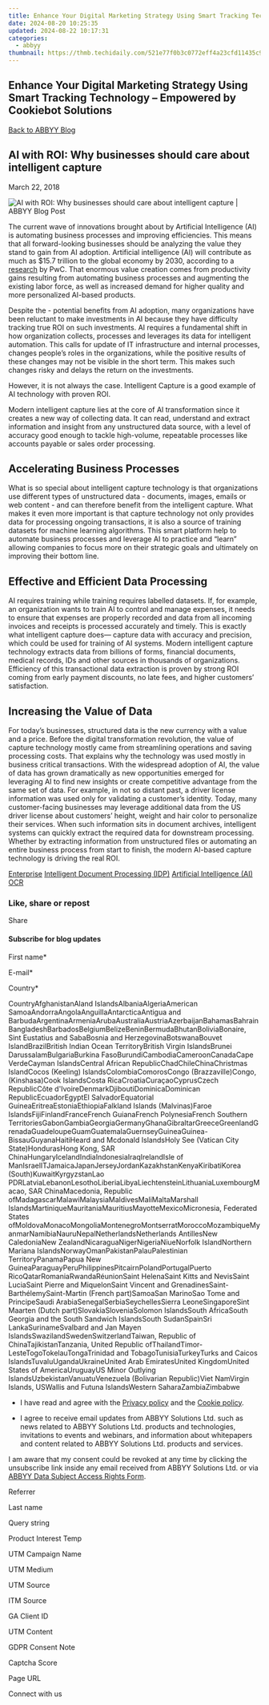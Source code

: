 ```yaml
---
title: Enhance Your Digital Marketing Strategy Using Smart Tracking Technology – Empowered by Cookiebot Solutions
date: 2024-08-20 10:25:35
updated: 2024-08-22 10:17:31
categories:
  - abbyy
thumbnail: https://thmb.techidaily.com/521e77f0b3c0772eff4a23cfd11435c9aec9bd0ff071d26df4ceb26b659a82cf.jpg
---
```


## Enhance Your Digital Marketing Strategy Using Smart Tracking Technology – Empowered by Cookiebot Solutions

[Back to ABBYY Blog](https://tools.techidaily.com/abbyy/products/)

## AI with ROI: Why businesses should care about intelligent capture

March 22, 2018

![AI with ROI: Why businesses should care about intelligent capture | ABBYY Blog Post](https://static4.abbyy.com/abbyycommedia/25268/9077e_blog_why-every-business-should-care-about-intelligent-captureblog.png) 

The current wave of innovations brought about by Artificial Intelligence (AI) is automating business processes and improving efficiencies. This means that all forward-looking businesses should be analyzing the value they stand to gain from AI adoption. Artificial intelligence (AI) will contribute as much as $15.7 trillion to the global economy by 2030, according to a [research](https://www.pwc.com/gx/en/issues/analytics/assets/pwc-ai-analysis-sizing-the-prize-report.pdf) by PwC. That enormous value creation comes from productivity gains resulting from automating business processes and augmenting the existing labor force, as well as increased demand for higher quality and more personalized AI-based products.

Despite the - potential benefits from AI adoption, many organizations have been reluctant to make investments in AI because they have difficulty tracking true ROI on such investments. AI requires a fundamental shift in how organization collects, processes and leverages its data for intelligent automation. This calls for update of IT infrastructure and internal processes, changes people’s roles in the organizations, while the positive results of these changes may not be visible in the short term. This makes such changes risky and delays the return on the investments.

However, it is not always the case. Intelligent Capture is a good example of AI technology with proven ROI.

Modern intelligent capture lies at the core of AI transformation since it creates a new way of collecting data. It can read, understand and extract information and insight from any unstructured data source, with a level of accuracy good enough to tackle high-volume, repeatable processes like accounts payable or sales order processing.

## Accelerating Business Processes

What is so special about intelligent capture technology is that organizations use different types of unstructured data - documents, images, emails or web content - and can therefore benefit from the intelligent capture. What makes it even more important is that capture technology not only provides data for processing ongoing transactions, it is also a source of training datasets for machine learning algorithms. This smart platform help to automate business processes and leverage AI to practice and “learn” allowing companies to focus more on their strategic goals and ultimately on improving their bottom line.

## Effective and Efficient Data Processing

AI requires training while training requires labelled datasets. If, for example, an organization wants to train AI to control and manage expenses, it needs to ensure that expenses are properly recorded and data from all incoming invoices and receipts is processed accurately and timely. This is exactly what intelligent capture does— capture data with accuracy and precision, which could be used for training of AI systems. Modern intelligent capture technology extracts data from billions of forms, financial documents, medical records, IDs and other sources in thousands of organizations. Efficiency of this transactional data extraction is proven by strong ROI coming from early payment discounts, no late fees, and higher customers’ satisfaction.

## Increasing the Value of Data

For today’s businesses, structured data is the new currency with a value and a price. Before the digital transformation revolution, the value of capture technology mostly came from streamlining operations and saving processing costs. That explains why the technology was used mostly in business critical transactions. With the widespread adoption of AI, the value of data has grown dramatically as new opportunities emerged for leveraging AI to find new insights or create competitive advantage from the same set of data. For example, in not so distant past, a driver license information was used only for validating a customer’s identity. Today, many customer-facing businesses may leverage additional data from the US driver license about customers’ height, weight and hair color to personalize their services. When such information sits in document archives, intelligent systems can quickly extract the required data for downstream processing. Whether by extracting information from unstructured files or automating an entire business process from start to finish, the modern AI-based capture technology is driving the real ROI.

[Enterprise](https://tools.techidaily.com/abbyy/products/) [Intelligent Document Processing (IDP)](https://www.abbyy.com/blog/intelligent-document-processing-idp/ "Intelligent Document Processing (IDP)") [Artificial Intelligence (AI)](https://www.abbyy.com/blog/artificial-intelligence-ai/ "Artificial Intelligence (AI)") [OCR](https://tools.techidaily.com/abbyy/products/) 

### Like, share or repost

Share 

#### Subscribe for blog updates

First name\*

E-mail\*

Сountry\*

СountryAfghanistanAland IslandsAlbaniaAlgeriaAmerican SamoaAndorraAngolaAnguillaAntarcticaAntigua and BarbudaArgentinaArmeniaArubaAustraliaAustriaAzerbaijanBahamasBahrainBangladeshBarbadosBelgiumBelizeBeninBermudaBhutanBoliviaBonaire, Sint Eustatius and SabaBosnia and HerzegovinaBotswanaBouvet IslandBrazilBritish Indian Ocean TerritoryBritish Virgin IslandsBrunei DarussalamBulgariaBurkina FasoBurundiCambodiaCameroonCanadaCape VerdeCayman IslandsCentral African RepublicChadChileChinaChristmas IslandCocos (Keeling) IslandsColombiaComorosCongo (Brazzaville)Congo, (Kinshasa)Cook IslandsCosta RicaCroatiaCuraçaoCyprusCzech RepublicCôte d'IvoireDenmarkDjiboutiDominicaDominican RepublicEcuadorEgyptEl SalvadorEquatorial GuineaEritreaEstoniaEthiopiaFalkland Islands (Malvinas)Faroe IslandsFijiFinlandFranceFrench GuianaFrench PolynesiaFrench Southern TerritoriesGabonGambiaGeorgiaGermanyGhanaGibraltarGreeceGreenlandGrenadaGuadeloupeGuamGuatemalaGuernseyGuineaGuinea-BissauGuyanaHaitiHeard and Mcdonald IslandsHoly See (Vatican City State)HondurasHong Kong, SAR ChinaHungaryIcelandIndiaIndonesiaIraqIrelandIsle of ManIsraelITJamaicaJapanJerseyJordanKazakhstanKenyaKiribatiKorea (South)KuwaitKyrgyzstanLao PDRLatviaLebanonLesothoLiberiaLibyaLiechtensteinLithuaniaLuxembourgMacao, SAR ChinaMacedonia, Republic ofMadagascarMalawiMalaysiaMaldivesMaliMaltaMarshall IslandsMartiniqueMauritaniaMauritiusMayotteMexicoMicronesia, Federated States ofMoldovaMonacoMongoliaMontenegroMontserratMoroccoMozambiqueMyanmarNamibiaNauruNepalNetherlandsNetherlands AntillesNew CaledoniaNew ZealandNicaraguaNigerNigeriaNiueNorfolk IslandNorthern Mariana IslandsNorwayOmanPakistanPalauPalestinian TerritoryPanamaPapua New GuineaParaguayPeruPhilippinesPitcairnPolandPortugalPuerto RicoQatarRomaniaRwandaRéunionSaint HelenaSaint Kitts and NevisSaint LuciaSaint Pierre and MiquelonSaint Vincent and GrenadinesSaint-BarthélemySaint-Martin (French part)SamoaSan MarinoSao Tome and PrincipeSaudi ArabiaSenegalSerbiaSeychellesSierra LeoneSingaporeSint Maarten (Dutch part)SlovakiaSloveniaSolomon IslandsSouth AfricaSouth Georgia and the South Sandwich IslandsSouth SudanSpainSri LankaSurinameSvalbard and Jan Mayen IslandsSwazilandSwedenSwitzerlandTaiwan, Republic of ChinaTajikistanTanzania, United Republic ofThailandTimor-LesteTogoTokelauTongaTrinidad and TobagoTunisiaTurkeyTurks and Caicos IslandsTuvaluUgandaUkraineUnited Arab EmiratesUnited KingdomUnited States of AmericaUruguayUS Minor Outlying IslandsUzbekistanVanuatuVenezuela (Bolivarian Republic)Viet NamVirgin Islands, USWallis and Futuna IslandsWestern SaharaZambiaZimbabwe

* I have read and agree with the [Privacy policy](https://tools.techidaily.com/abbyy/products/) and the [Cookie policy](https://tools.techidaily.com/abbyy/products/).

* I agree to receive email updates from ABBYY Solutions Ltd. such as news related to ABBYY Solutions Ltd. products and technologies, invitations to events and webinars, and information about whitepapers and content related to ABBYY Solutions Ltd. products and services.  
    
I am aware that my consent could be revoked at any time by clicking the unsubscribe link inside any email received from ABBYY Solutions Ltd. or via [ABBYY Data Subject Access Rights Form](https://tools.techidaily.com/abbyy/products/).

Referrer

Last name

Query string

Product Interest Temp

UTM Campaign Name

UTM Medium

UTM Source

ITM Source

GA Client ID

UTM Content

GDPR Consent Note

Captcha Score

Page URL

Connect with us

<ins class="adsbygoogle"
     style="display:block"
     data-ad-format="autorelaxed"
     data-ad-client="ca-pub-7571918770474297"
     data-ad-slot="1223367746"></ins>



<ins class="adsbygoogle"
     style="display:block"
     data-ad-client="ca-pub-7571918770474297"
     data-ad-slot="8358498916"
     data-ad-format="auto"
     data-full-width-responsive="true"></ins>
